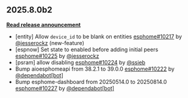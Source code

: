 ## 2025.8.0b2

[**Read release announcement**](https://beta.esphome.io/changelog/2025.8.0)

- [entity] Allow ``device_id`` to be blank on entities [esphome#10217](https://github.com/esphome/esphome/pull/10217) by [@jesserockz](https://github.com/jesserockz) (new-feature)
- [espnow] Set state to enabled before adding initial peers [esphome#10225](https://github.com/esphome/esphome/pull/10225) by [@jesserockz](https://github.com/jesserockz)
- [psram] allow disabling [esphome#10224](https://github.com/esphome/esphome/pull/10224) by [@ssieb](https://github.com/ssieb)
- Bump aioesphomeapi from 38.2.1 to 39.0.0 [esphome#10222](https://github.com/esphome/esphome/pull/10222) by [@dependabot[bot]](https://github.com/apps/dependabot)
- Bump esphome-dashboard from 20250514.0 to 20250814.0 [esphome#10227](https://github.com/esphome/esphome/pull/10227) by [@dependabot[bot]](https://github.com/apps/dependabot)

